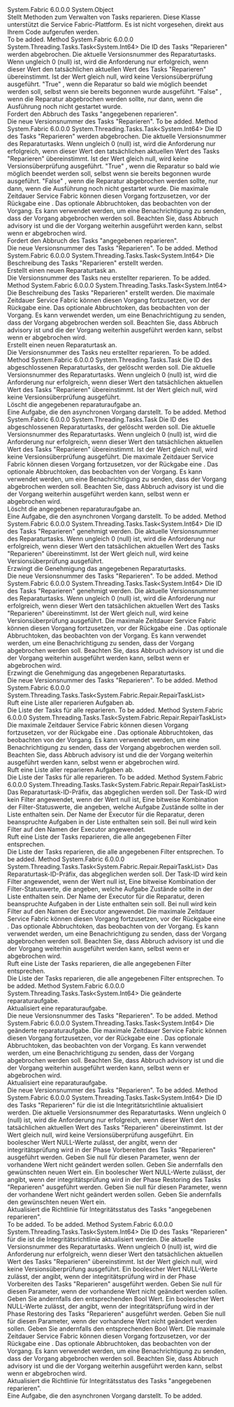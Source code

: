 <Type Name="FabricClient+RepairManagementClient" FullName="System.Fabric.FabricClient+RepairManagementClient">
  <TypeSignature Language="C#" Value="public sealed class FabricClient.RepairManagementClient" />
  <TypeSignature Language="ILAsm" Value=".class nested public auto ansi sealed beforefieldinit FabricClient/RepairManagementClient extends System.Object" />
  <TypeSignature Language="DocId" Value="T:System.Fabric.FabricClient.RepairManagementClient" />
  <TypeSignature Language="VB.NET" Value="Public NotInheritable Class FabricClient.RepairManagementClient" />
  <TypeSignature Language="F#" Value="type FabricClient.RepairManagementClient = class" />
  <AssemblyInfo>
    <AssemblyName>System.Fabric</AssemblyName>
    <AssemblyVersion>6.0.0.0</AssemblyVersion>
  </AssemblyInfo>
  <Base>
    <BaseTypeName>System.Object</BaseTypeName>
  </Base>
  <Interfaces />
  <Docs>
    <summary>
      <para>Stellt Methoden zum Verwalten von Tasks reparieren.</para>
      <para>Diese Klasse unterstützt die Service Fabric-Plattform. Es ist nicht vorgesehen, direkt aus Ihrem Code aufgerufen werden.</para>
    </summary>
    <remarks>To be added.</remarks>
  </Docs>
  <Members>
    <Member MemberName="CancelRepairTaskAsync">
      <MemberSignature Language="C#" Value="public System.Threading.Tasks.Task&lt;long&gt; CancelRepairTaskAsync (string repairTaskId, long version, bool requestAbort);" />
      <MemberSignature Language="ILAsm" Value=".method public hidebysig instance class System.Threading.Tasks.Task`1&lt;int64&gt; CancelRepairTaskAsync(string repairTaskId, int64 version, bool requestAbort) cil managed" />
      <MemberSignature Language="DocId" Value="M:System.Fabric.FabricClient.RepairManagementClient.CancelRepairTaskAsync(System.String,System.Int64,System.Boolean)" />
      <MemberSignature Language="VB.NET" Value="Public Function CancelRepairTaskAsync (repairTaskId As String, version As Long, requestAbort As Boolean) As Task(Of Long)" />
      <MemberSignature Language="F#" Value="member this.CancelRepairTaskAsync : string * int64 * bool -&gt; System.Threading.Tasks.Task&lt;int64&gt;" Usage="repairManagementClient.CancelRepairTaskAsync (repairTaskId, version, requestAbort)" />
      <MemberType>Method</MemberType>
      <AssemblyInfo>
        <AssemblyName>System.Fabric</AssemblyName>
        <AssemblyVersion>6.0.0.0</AssemblyVersion>
      </AssemblyInfo>
      <ReturnValue>
        <ReturnType>System.Threading.Tasks.Task&lt;System.Int64&gt;</ReturnType>
      </ReturnValue>
      <Parameters>
        <Parameter Name="repairTaskId" Type="System.String" />
        <Parameter Name="version" Type="System.Int64" />
        <Parameter Name="requestAbort" Type="System.Boolean" />
      </Parameters>
      <Docs>
        <param name="repairTaskId">
          <para>Die ID des Tasks "Reparieren" werden abgebrochen.</para>
        </param>
        <param name="version">
          <para>Die aktuelle Versionsnummer des Reparaturtasks. Wenn ungleich 0 (null) ist, wird die Anforderung nur erfolgreich, wenn dieser Wert den tatsächlichen aktuellen Wert des Tasks "Reparieren" übereinstimmt. Ist der Wert gleich null, wird keine Versionsüberprüfung ausgeführt.</para>
        </param>
        <param name="requestAbort">
          <para>
            <languageKeyword>"True"</languageKeyword> , wenn die Reparatur so bald wie möglich beendet werden soll, selbst wenn sie bereits begonnen wurde ausgeführt. <languageKeyword>"False"</languageKeyword> , wenn die Reparatur abgebrochen werden sollte, nur dann, wenn die Ausführung noch nicht gestartet wurde.</para>
        </param>
        <summary>
          <para>Fordert den Abbruch des Tasks "angegebenen reparieren".</para>
        </summary>
        <returns>
          <para>Die neue Versionsnummer des Tasks "Reparieren".</para>
        </returns>
        <remarks>To be added.</remarks>
      </Docs>
    </Member>
    <Member MemberName="CancelRepairTaskAsync">
      <MemberSignature Language="C#" Value="public System.Threading.Tasks.Task&lt;long&gt; CancelRepairTaskAsync (string repairTaskId, long version, bool requestAbort, TimeSpan timeout, System.Threading.CancellationToken cancellationToken);" />
      <MemberSignature Language="ILAsm" Value=".method public hidebysig instance class System.Threading.Tasks.Task`1&lt;int64&gt; CancelRepairTaskAsync(string repairTaskId, int64 version, bool requestAbort, valuetype System.TimeSpan timeout, valuetype System.Threading.CancellationToken cancellationToken) cil managed" />
      <MemberSignature Language="DocId" Value="M:System.Fabric.FabricClient.RepairManagementClient.CancelRepairTaskAsync(System.String,System.Int64,System.Boolean,System.TimeSpan,System.Threading.CancellationToken)" />
      <MemberSignature Language="F#" Value="member this.CancelRepairTaskAsync : string * int64 * bool * TimeSpan * System.Threading.CancellationToken -&gt; System.Threading.Tasks.Task&lt;int64&gt;" Usage="repairManagementClient.CancelRepairTaskAsync (repairTaskId, version, requestAbort, timeout, cancellationToken)" />
      <MemberType>Method</MemberType>
      <AssemblyInfo>
        <AssemblyName>System.Fabric</AssemblyName>
        <AssemblyVersion>6.0.0.0</AssemblyVersion>
      </AssemblyInfo>
      <ReturnValue>
        <ReturnType>System.Threading.Tasks.Task&lt;System.Int64&gt;</ReturnType>
      </ReturnValue>
      <Parameters>
        <Parameter Name="repairTaskId" Type="System.String" />
        <Parameter Name="version" Type="System.Int64" />
        <Parameter Name="requestAbort" Type="System.Boolean" />
        <Parameter Name="timeout" Type="System.TimeSpan" />
        <Parameter Name="cancellationToken" Type="System.Threading.CancellationToken" />
      </Parameters>
      <Docs>
        <param name="repairTaskId">
          <para>Die ID des Tasks "Reparieren" werden abgebrochen.</para>
        </param>
        <param name="version">
          <para>Die aktuelle Versionsnummer des Reparaturtasks. Wenn ungleich 0 (null) ist, wird die Anforderung nur erfolgreich, wenn dieser Wert den tatsächlichen aktuellen Wert des Tasks "Reparieren" übereinstimmt. Ist der Wert gleich null, wird keine Versionsüberprüfung ausgeführt.</para>
        </param>
        <param name="requestAbort">
          <para>
            <languageKeyword>"True"</languageKeyword> , wenn die Reparatur so bald wie möglich beendet werden soll, selbst wenn sie bereits begonnen wurde ausgeführt. <languageKeyword>"False"</languageKeyword> , wenn die Reparatur abgebrochen werden sollte, nur dann, wenn die Ausführung noch nicht gestartet wurde.</para>
        </param>
        <param name="timeout">
          <para>Die maximale Zeitdauer Service Fabric können diesen Vorgang fortzusetzen, vor der Rückgabe eine <see cref="T:System.TimeoutException" />.</para>
        </param>
        <param name="cancellationToken">
          <para>Das optionale Abbruchtoken, das beobachten von der Vorgang. Es kann verwendet werden, um eine Benachrichtigung zu senden, dass der Vorgang abgebrochen werden soll. Beachten Sie, dass Abbruch advisory ist und die der Vorgang weiterhin ausgeführt werden kann, selbst wenn er abgebrochen wird.</para>
        </param>
        <summary>
          <para>Fordert den Abbruch des Tasks "angegebenen reparieren".</para>
        </summary>
        <returns>
          <para>Die neue Versionsnummer des Tasks "Reparieren".</para>
        </returns>
        <remarks>To be added.</remarks>
      </Docs>
    </Member>
    <Member MemberName="CreateRepairTaskAsync">
      <MemberSignature Language="C#" Value="public System.Threading.Tasks.Task&lt;long&gt; CreateRepairTaskAsync (System.Fabric.Repair.RepairTask repairTask);" />
      <MemberSignature Language="ILAsm" Value=".method public hidebysig instance class System.Threading.Tasks.Task`1&lt;int64&gt; CreateRepairTaskAsync(class System.Fabric.Repair.RepairTask repairTask) cil managed" />
      <MemberSignature Language="DocId" Value="M:System.Fabric.FabricClient.RepairManagementClient.CreateRepairTaskAsync(System.Fabric.Repair.RepairTask)" />
      <MemberSignature Language="F#" Value="member this.CreateRepairTaskAsync : System.Fabric.Repair.RepairTask -&gt; System.Threading.Tasks.Task&lt;int64&gt;" Usage="repairManagementClient.CreateRepairTaskAsync repairTask" />
      <MemberType>Method</MemberType>
      <AssemblyInfo>
        <AssemblyName>System.Fabric</AssemblyName>
        <AssemblyVersion>6.0.0.0</AssemblyVersion>
      </AssemblyInfo>
      <ReturnValue>
        <ReturnType>System.Threading.Tasks.Task&lt;System.Int64&gt;</ReturnType>
      </ReturnValue>
      <Parameters>
        <Parameter Name="repairTask" Type="System.Fabric.Repair.RepairTask" />
      </Parameters>
      <Docs>
        <param name="repairTask">
          <para> Die Beschreibung des Tasks "Reparieren" erstellt werden.</para>
        </param>
        <summary>
          <para>Erstellt einen neuen Reparaturtask an.</para>
        </summary>
        <returns>
          <para>Die Versionsnummer des Tasks neu erstellter reparieren.</para>
        </returns>
        <remarks>To be added.</remarks>
      </Docs>
    </Member>
    <Member MemberName="CreateRepairTaskAsync">
      <MemberSignature Language="C#" Value="public System.Threading.Tasks.Task&lt;long&gt; CreateRepairTaskAsync (System.Fabric.Repair.RepairTask repairTask, TimeSpan timeout, System.Threading.CancellationToken cancellationToken);" />
      <MemberSignature Language="ILAsm" Value=".method public hidebysig instance class System.Threading.Tasks.Task`1&lt;int64&gt; CreateRepairTaskAsync(class System.Fabric.Repair.RepairTask repairTask, valuetype System.TimeSpan timeout, valuetype System.Threading.CancellationToken cancellationToken) cil managed" />
      <MemberSignature Language="DocId" Value="M:System.Fabric.FabricClient.RepairManagementClient.CreateRepairTaskAsync(System.Fabric.Repair.RepairTask,System.TimeSpan,System.Threading.CancellationToken)" />
      <MemberSignature Language="F#" Value="member this.CreateRepairTaskAsync : System.Fabric.Repair.RepairTask * TimeSpan * System.Threading.CancellationToken -&gt; System.Threading.Tasks.Task&lt;int64&gt;" Usage="repairManagementClient.CreateRepairTaskAsync (repairTask, timeout, cancellationToken)" />
      <MemberType>Method</MemberType>
      <AssemblyInfo>
        <AssemblyName>System.Fabric</AssemblyName>
        <AssemblyVersion>6.0.0.0</AssemblyVersion>
      </AssemblyInfo>
      <ReturnValue>
        <ReturnType>System.Threading.Tasks.Task&lt;System.Int64&gt;</ReturnType>
      </ReturnValue>
      <Parameters>
        <Parameter Name="repairTask" Type="System.Fabric.Repair.RepairTask" />
        <Parameter Name="timeout" Type="System.TimeSpan" />
        <Parameter Name="cancellationToken" Type="System.Threading.CancellationToken" />
      </Parameters>
      <Docs>
        <param name="repairTask">
          <para> Die Beschreibung des Tasks "Reparieren" erstellt werden.</para>
        </param>
        <param name="timeout">
          <para>Die maximale Zeitdauer Service Fabric können diesen Vorgang fortzusetzen, vor der Rückgabe eine<see cref="T:System.TimeoutException" />.</para>
        </param>
        <param name="cancellationToken">
          <para> Das optionale Abbruchtoken, das beobachten von der Vorgang. Es kann verwendet werden, um eine Benachrichtigung zu senden, dass der Vorgang abgebrochen werden soll.
            Beachten Sie, dass Abbruch advisory ist und die der Vorgang weiterhin ausgeführt werden kann, selbst wenn er abgebrochen wird.</para>
        </param>
        <summary>
          <para>Erstellt einen neuen Reparaturtask an.</para>
        </summary>
        <returns>
          <para>Die Versionsnummer des Tasks neu erstellter reparieren.</para>
        </returns>
        <remarks>To be added.</remarks>
      </Docs>
    </Member>
    <Member MemberName="DeleteRepairTaskAsync">
      <MemberSignature Language="C#" Value="public System.Threading.Tasks.Task DeleteRepairTaskAsync (string repairTaskId, long version);" />
      <MemberSignature Language="ILAsm" Value=".method public hidebysig instance class System.Threading.Tasks.Task DeleteRepairTaskAsync(string repairTaskId, int64 version) cil managed" />
      <MemberSignature Language="DocId" Value="M:System.Fabric.FabricClient.RepairManagementClient.DeleteRepairTaskAsync(System.String,System.Int64)" />
      <MemberSignature Language="VB.NET" Value="Public Function DeleteRepairTaskAsync (repairTaskId As String, version As Long) As Task" />
      <MemberSignature Language="F#" Value="member this.DeleteRepairTaskAsync : string * int64 -&gt; System.Threading.Tasks.Task" Usage="repairManagementClient.DeleteRepairTaskAsync (repairTaskId, version)" />
      <MemberType>Method</MemberType>
      <AssemblyInfo>
        <AssemblyName>System.Fabric</AssemblyName>
        <AssemblyVersion>6.0.0.0</AssemblyVersion>
      </AssemblyInfo>
      <ReturnValue>
        <ReturnType>System.Threading.Tasks.Task</ReturnType>
      </ReturnValue>
      <Parameters>
        <Parameter Name="repairTaskId" Type="System.String" />
        <Parameter Name="version" Type="System.Int64" />
      </Parameters>
      <Docs>
        <param name="repairTaskId">
          <para>Die ID des abgeschlossenen Reparaturtasks, der gelöscht werden soll.</para>
        </param>
        <param name="version">
          <para>Die aktuelle Versionsnummer des Reparaturtasks. Wenn ungleich 0 (null) ist, wird die Anforderung nur erfolgreich, wenn dieser Wert den tatsächlichen aktuellen Wert des Tasks "Reparieren" übereinstimmt. Ist der Wert gleich null, wird keine Versionsüberprüfung ausgeführt.</para>
        </param>
        <summary>
          <para>Löscht die angegebenen reparaturaufgabe an.</para>
        </summary>
        <returns>
          <para>Eine Aufgabe, die den asynchronen Vorgang darstellt.</para>
        </returns>
        <remarks>To be added.</remarks>
      </Docs>
    </Member>
    <Member MemberName="DeleteRepairTaskAsync">
      <MemberSignature Language="C#" Value="public System.Threading.Tasks.Task DeleteRepairTaskAsync (string repairTaskId, long version, TimeSpan timeout, System.Threading.CancellationToken cancellationToken);" />
      <MemberSignature Language="ILAsm" Value=".method public hidebysig instance class System.Threading.Tasks.Task DeleteRepairTaskAsync(string repairTaskId, int64 version, valuetype System.TimeSpan timeout, valuetype System.Threading.CancellationToken cancellationToken) cil managed" />
      <MemberSignature Language="DocId" Value="M:System.Fabric.FabricClient.RepairManagementClient.DeleteRepairTaskAsync(System.String,System.Int64,System.TimeSpan,System.Threading.CancellationToken)" />
      <MemberSignature Language="F#" Value="member this.DeleteRepairTaskAsync : string * int64 * TimeSpan * System.Threading.CancellationToken -&gt; System.Threading.Tasks.Task" Usage="repairManagementClient.DeleteRepairTaskAsync (repairTaskId, version, timeout, cancellationToken)" />
      <MemberType>Method</MemberType>
      <AssemblyInfo>
        <AssemblyName>System.Fabric</AssemblyName>
        <AssemblyVersion>6.0.0.0</AssemblyVersion>
      </AssemblyInfo>
      <ReturnValue>
        <ReturnType>System.Threading.Tasks.Task</ReturnType>
      </ReturnValue>
      <Parameters>
        <Parameter Name="repairTaskId" Type="System.String" />
        <Parameter Name="version" Type="System.Int64" />
        <Parameter Name="timeout" Type="System.TimeSpan" />
        <Parameter Name="cancellationToken" Type="System.Threading.CancellationToken" />
      </Parameters>
      <Docs>
        <param name="repairTaskId">
          <para>Die ID des abgeschlossenen Reparaturtasks, der gelöscht werden soll.</para>
        </param>
        <param name="version">
          <para>Die aktuelle Versionsnummer des Reparaturtasks. Wenn ungleich 0 (null) ist, wird die Anforderung nur erfolgreich, wenn dieser Wert den tatsächlichen aktuellen Wert des Tasks "Reparieren" übereinstimmt. Ist der Wert gleich null, wird keine Versionsüberprüfung ausgeführt.</para>
        </param>
        <param name="timeout">
          <para>Die maximale Zeitdauer Service Fabric können diesen Vorgang fortzusetzen, vor der Rückgabe eine <see cref="T:System.TimeoutException" />.</para>
        </param>
        <param name="cancellationToken">
          <para>Das optionale Abbruchtoken, das beobachten von der Vorgang. Es kann verwendet werden, um eine Benachrichtigung zu senden, dass der Vorgang abgebrochen werden soll. Beachten Sie, dass Abbruch advisory ist und die der Vorgang weiterhin ausgeführt werden kann, selbst wenn er abgebrochen wird.</para>
        </param>
        <summary>
          <para>Löscht die angegebenen reparaturaufgabe an.</para>
        </summary>
        <returns>
          <para>Eine Aufgabe, die den asynchronen Vorgang darstellt.</para>
        </returns>
        <remarks>To be added.</remarks>
      </Docs>
    </Member>
    <Member MemberName="ForceApproveRepairTaskAsync">
      <MemberSignature Language="C#" Value="public System.Threading.Tasks.Task&lt;long&gt; ForceApproveRepairTaskAsync (string repairTaskId, long version);" />
      <MemberSignature Language="ILAsm" Value=".method public hidebysig instance class System.Threading.Tasks.Task`1&lt;int64&gt; ForceApproveRepairTaskAsync(string repairTaskId, int64 version) cil managed" />
      <MemberSignature Language="DocId" Value="M:System.Fabric.FabricClient.RepairManagementClient.ForceApproveRepairTaskAsync(System.String,System.Int64)" />
      <MemberSignature Language="VB.NET" Value="Public Function ForceApproveRepairTaskAsync (repairTaskId As String, version As Long) As Task(Of Long)" />
      <MemberSignature Language="F#" Value="member this.ForceApproveRepairTaskAsync : string * int64 -&gt; System.Threading.Tasks.Task&lt;int64&gt;" Usage="repairManagementClient.ForceApproveRepairTaskAsync (repairTaskId, version)" />
      <MemberType>Method</MemberType>
      <AssemblyInfo>
        <AssemblyName>System.Fabric</AssemblyName>
        <AssemblyVersion>6.0.0.0</AssemblyVersion>
      </AssemblyInfo>
      <ReturnValue>
        <ReturnType>System.Threading.Tasks.Task&lt;System.Int64&gt;</ReturnType>
      </ReturnValue>
      <Parameters>
        <Parameter Name="repairTaskId" Type="System.String" />
        <Parameter Name="version" Type="System.Int64" />
      </Parameters>
      <Docs>
        <param name="repairTaskId">
          <para>Die ID des Tasks "Reparieren" genehmigt werden.</para>
        </param>
        <param name="version">
          <para>Die aktuelle Versionsnummer des Reparaturtasks. Wenn ungleich 0 (null) ist, wird die Anforderung nur erfolgreich, wenn dieser Wert den tatsächlichen aktuellen Wert des Tasks "Reparieren" übereinstimmt. Ist der Wert gleich null, wird keine Versionsüberprüfung ausgeführt.</para>
        </param>
        <summary>
          <para>Erzwingt die Genehmigung das angegebenen Reparaturtasks.</para>
        </summary>
        <returns>
          <para>Die neue Versionsnummer des Tasks "Reparieren".</para>
        </returns>
        <remarks>To be added.</remarks>
      </Docs>
    </Member>
    <Member MemberName="ForceApproveRepairTaskAsync">
      <MemberSignature Language="C#" Value="public System.Threading.Tasks.Task&lt;long&gt; ForceApproveRepairTaskAsync (string repairTaskId, long version, TimeSpan timeout, System.Threading.CancellationToken cancellationToken);" />
      <MemberSignature Language="ILAsm" Value=".method public hidebysig instance class System.Threading.Tasks.Task`1&lt;int64&gt; ForceApproveRepairTaskAsync(string repairTaskId, int64 version, valuetype System.TimeSpan timeout, valuetype System.Threading.CancellationToken cancellationToken) cil managed" />
      <MemberSignature Language="DocId" Value="M:System.Fabric.FabricClient.RepairManagementClient.ForceApproveRepairTaskAsync(System.String,System.Int64,System.TimeSpan,System.Threading.CancellationToken)" />
      <MemberSignature Language="F#" Value="member this.ForceApproveRepairTaskAsync : string * int64 * TimeSpan * System.Threading.CancellationToken -&gt; System.Threading.Tasks.Task&lt;int64&gt;" Usage="repairManagementClient.ForceApproveRepairTaskAsync (repairTaskId, version, timeout, cancellationToken)" />
      <MemberType>Method</MemberType>
      <AssemblyInfo>
        <AssemblyName>System.Fabric</AssemblyName>
        <AssemblyVersion>6.0.0.0</AssemblyVersion>
      </AssemblyInfo>
      <ReturnValue>
        <ReturnType>System.Threading.Tasks.Task&lt;System.Int64&gt;</ReturnType>
      </ReturnValue>
      <Parameters>
        <Parameter Name="repairTaskId" Type="System.String" />
        <Parameter Name="version" Type="System.Int64" />
        <Parameter Name="timeout" Type="System.TimeSpan" />
        <Parameter Name="cancellationToken" Type="System.Threading.CancellationToken" />
      </Parameters>
      <Docs>
        <param name="repairTaskId">
          <para>Die ID des Tasks "Reparieren" genehmigt werden.</para>
        </param>
        <param name="version">
          <para>Die aktuelle Versionsnummer des Reparaturtasks. Wenn ungleich 0 (null) ist, wird die Anforderung nur erfolgreich, wenn dieser Wert den tatsächlichen aktuellen Wert des Tasks "Reparieren" übereinstimmt. Ist der Wert gleich null, wird keine Versionsüberprüfung ausgeführt.</para>
        </param>
        <param name="timeout">
          <para>Die maximale Zeitdauer Service Fabric können diesen Vorgang fortzusetzen, vor der Rückgabe eine <see cref="T:System.TimeoutException" />.</para>
        </param>
        <param name="cancellationToken">
          <para>Das optionale Abbruchtoken, das beobachten von der Vorgang. Es kann verwendet werden, um eine Benachrichtigung zu senden, dass der Vorgang abgebrochen werden soll. Beachten Sie, dass Abbruch advisory ist und die der Vorgang weiterhin ausgeführt werden kann, selbst wenn er abgebrochen wird.</para>
        </param>
        <summary>
          <para>Erzwingt die Genehmigung das angegebenen Reparaturtasks.</para>
        </summary>
        <returns>
          <para>Die neue Versionsnummer des Tasks "Reparieren".</para>
        </returns>
        <remarks>To be added.</remarks>
      </Docs>
    </Member>
    <Member MemberName="GetRepairTaskListAsync">
      <MemberSignature Language="C#" Value="public System.Threading.Tasks.Task&lt;System.Fabric.Repair.RepairTaskList&gt; GetRepairTaskListAsync ();" />
      <MemberSignature Language="ILAsm" Value=".method public hidebysig instance class System.Threading.Tasks.Task`1&lt;class System.Fabric.Repair.RepairTaskList&gt; GetRepairTaskListAsync() cil managed" />
      <MemberSignature Language="DocId" Value="M:System.Fabric.FabricClient.RepairManagementClient.GetRepairTaskListAsync" />
      <MemberSignature Language="VB.NET" Value="Public Function GetRepairTaskListAsync () As Task(Of RepairTaskList)" />
      <MemberSignature Language="F#" Value="member this.GetRepairTaskListAsync : unit -&gt; System.Threading.Tasks.Task&lt;System.Fabric.Repair.RepairTaskList&gt;" Usage="repairManagementClient.GetRepairTaskListAsync " />
      <MemberType>Method</MemberType>
      <AssemblyInfo>
        <AssemblyName>System.Fabric</AssemblyName>
        <AssemblyVersion>6.0.0.0</AssemblyVersion>
      </AssemblyInfo>
      <ReturnValue>
        <ReturnType>System.Threading.Tasks.Task&lt;System.Fabric.Repair.RepairTaskList&gt;</ReturnType>
      </ReturnValue>
      <Parameters />
      <Docs>
        <summary>
          <para>Ruft eine Liste aller reparieren Aufgaben ab.</para>
        </summary>
        <returns>
          <para>Die Liste der Tasks für alle reparieren.</para>
        </returns>
        <remarks>To be added.</remarks>
      </Docs>
    </Member>
    <Member MemberName="GetRepairTaskListAsync">
      <MemberSignature Language="C#" Value="public System.Threading.Tasks.Task&lt;System.Fabric.Repair.RepairTaskList&gt; GetRepairTaskListAsync (TimeSpan timeout, System.Threading.CancellationToken cancellationToken);" />
      <MemberSignature Language="ILAsm" Value=".method public hidebysig instance class System.Threading.Tasks.Task`1&lt;class System.Fabric.Repair.RepairTaskList&gt; GetRepairTaskListAsync(valuetype System.TimeSpan timeout, valuetype System.Threading.CancellationToken cancellationToken) cil managed" />
      <MemberSignature Language="DocId" Value="M:System.Fabric.FabricClient.RepairManagementClient.GetRepairTaskListAsync(System.TimeSpan,System.Threading.CancellationToken)" />
      <MemberSignature Language="F#" Value="member this.GetRepairTaskListAsync : TimeSpan * System.Threading.CancellationToken -&gt; System.Threading.Tasks.Task&lt;System.Fabric.Repair.RepairTaskList&gt;" Usage="repairManagementClient.GetRepairTaskListAsync (timeout, cancellationToken)" />
      <MemberType>Method</MemberType>
      <AssemblyInfo>
        <AssemblyName>System.Fabric</AssemblyName>
        <AssemblyVersion>6.0.0.0</AssemblyVersion>
      </AssemblyInfo>
      <ReturnValue>
        <ReturnType>System.Threading.Tasks.Task&lt;System.Fabric.Repair.RepairTaskList&gt;</ReturnType>
      </ReturnValue>
      <Parameters>
        <Parameter Name="timeout" Type="System.TimeSpan" />
        <Parameter Name="cancellationToken" Type="System.Threading.CancellationToken" />
      </Parameters>
      <Docs>
        <param name="timeout">
          <para>Die maximale Zeitdauer Service Fabric können diesen Vorgang fortzusetzen, vor der Rückgabe eine <see cref="T:System.TimeoutException" />.</para>
        </param>
        <param name="cancellationToken">
          <para>Das optionale Abbruchtoken, das beobachten von der Vorgang. Es kann verwendet werden, um eine Benachrichtigung zu senden, dass der Vorgang abgebrochen werden soll. Beachten Sie, dass Abbruch advisory ist und die der Vorgang weiterhin ausgeführt werden kann, selbst wenn er abgebrochen wird.</para>
        </param>
        <summary>
          <para>Ruft eine Liste aller reparieren Aufgaben ab.</para>
        </summary>
        <returns>
          <para>Die Liste der Tasks für alle reparieren.</para>
        </returns>
        <remarks>To be added.</remarks>
      </Docs>
    </Member>
    <Member MemberName="GetRepairTaskListAsync">
      <MemberSignature Language="C#" Value="public System.Threading.Tasks.Task&lt;System.Fabric.Repair.RepairTaskList&gt; GetRepairTaskListAsync (string taskIdFilter, System.Fabric.Repair.RepairTaskStateFilter stateFilter, string executorFilter);" />
      <MemberSignature Language="ILAsm" Value=".method public hidebysig instance class System.Threading.Tasks.Task`1&lt;class System.Fabric.Repair.RepairTaskList&gt; GetRepairTaskListAsync(string taskIdFilter, valuetype System.Fabric.Repair.RepairTaskStateFilter stateFilter, string executorFilter) cil managed" />
      <MemberSignature Language="DocId" Value="M:System.Fabric.FabricClient.RepairManagementClient.GetRepairTaskListAsync(System.String,System.Fabric.Repair.RepairTaskStateFilter,System.String)" />
      <MemberSignature Language="VB.NET" Value="Public Function GetRepairTaskListAsync (taskIdFilter As String, stateFilter As RepairTaskStateFilter, executorFilter As String) As Task(Of RepairTaskList)" />
      <MemberSignature Language="F#" Value="member this.GetRepairTaskListAsync : string * System.Fabric.Repair.RepairTaskStateFilter * string -&gt; System.Threading.Tasks.Task&lt;System.Fabric.Repair.RepairTaskList&gt;" Usage="repairManagementClient.GetRepairTaskListAsync (taskIdFilter, stateFilter, executorFilter)" />
      <MemberType>Method</MemberType>
      <AssemblyInfo>
        <AssemblyName>System.Fabric</AssemblyName>
        <AssemblyVersion>6.0.0.0</AssemblyVersion>
      </AssemblyInfo>
      <ReturnValue>
        <ReturnType>System.Threading.Tasks.Task&lt;System.Fabric.Repair.RepairTaskList&gt;</ReturnType>
      </ReturnValue>
      <Parameters>
        <Parameter Name="taskIdFilter" Type="System.String" />
        <Parameter Name="stateFilter" Type="System.Fabric.Repair.RepairTaskStateFilter" />
        <Parameter Name="executorFilter" Type="System.String" />
      </Parameters>
      <Docs>
        <param name="taskIdFilter">
          <para>Das Reparaturtask-ID-Präfix, das abgeglichen werden soll.  Der Task-ID wird kein Filter angewendet, wenn der Wert null ist,</para>
        </param>
        <param name="stateFilter">
          <para>Eine bitweise Kombination der Filter-Statuswerte, die angeben, welche Aufgabe Zustände sollte in der Liste enthalten sein.</para>
        </param>
        <param name="executorFilter">
          <para>Der Name der Executor für die Reparatur, deren beanspruchte Aufgaben in der Liste enthalten sein soll. Bei null wird kein Filter auf den Namen der Executor angewendet.</para>
        </param>
        <summary>
          <para>Ruft eine Liste der Tasks reparieren, die alle angegebenen Filter entsprechen.</para>
        </summary>
        <returns>
          <para>Die Liste der Tasks reparieren, die alle angegebenen Filter entsprechen.</para>
        </returns>
        <remarks>To be added.</remarks>
      </Docs>
    </Member>
    <Member MemberName="GetRepairTaskListAsync">
      <MemberSignature Language="C#" Value="public System.Threading.Tasks.Task&lt;System.Fabric.Repair.RepairTaskList&gt; GetRepairTaskListAsync (string taskIdFilter, System.Fabric.Repair.RepairTaskStateFilter stateFilter, string executorFilter, TimeSpan timeout, System.Threading.CancellationToken cancellationToken);" />
      <MemberSignature Language="ILAsm" Value=".method public hidebysig instance class System.Threading.Tasks.Task`1&lt;class System.Fabric.Repair.RepairTaskList&gt; GetRepairTaskListAsync(string taskIdFilter, valuetype System.Fabric.Repair.RepairTaskStateFilter stateFilter, string executorFilter, valuetype System.TimeSpan timeout, valuetype System.Threading.CancellationToken cancellationToken) cil managed" />
      <MemberSignature Language="DocId" Value="M:System.Fabric.FabricClient.RepairManagementClient.GetRepairTaskListAsync(System.String,System.Fabric.Repair.RepairTaskStateFilter,System.String,System.TimeSpan,System.Threading.CancellationToken)" />
      <MemberSignature Language="F#" Value="member this.GetRepairTaskListAsync : string * System.Fabric.Repair.RepairTaskStateFilter * string * TimeSpan * System.Threading.CancellationToken -&gt; System.Threading.Tasks.Task&lt;System.Fabric.Repair.RepairTaskList&gt;" Usage="repairManagementClient.GetRepairTaskListAsync (taskIdFilter, stateFilter, executorFilter, timeout, cancellationToken)" />
      <MemberType>Method</MemberType>
      <AssemblyInfo>
        <AssemblyName>System.Fabric</AssemblyName>
        <AssemblyVersion>6.0.0.0</AssemblyVersion>
      </AssemblyInfo>
      <ReturnValue>
        <ReturnType>System.Threading.Tasks.Task&lt;System.Fabric.Repair.RepairTaskList&gt;</ReturnType>
      </ReturnValue>
      <Parameters>
        <Parameter Name="taskIdFilter" Type="System.String" />
        <Parameter Name="stateFilter" Type="System.Fabric.Repair.RepairTaskStateFilter" />
        <Parameter Name="executorFilter" Type="System.String" />
        <Parameter Name="timeout" Type="System.TimeSpan" />
        <Parameter Name="cancellationToken" Type="System.Threading.CancellationToken" />
      </Parameters>
      <Docs>
        <param name="taskIdFilter">
          <para>Das Reparaturtask-ID-Präfix, das abgeglichen werden soll.  Der Task-ID wird kein Filter angewendet, wenn der Wert null ist,</para>
        </param>
        <param name="stateFilter">
          <para>Eine bitweise Kombination der Filter-Statuswerte, die angeben, welche Aufgabe Zustände sollte in der Liste enthalten sein.</para>
        </param>
        <param name="executorFilter">
          <para>Der Name der Executor für die Reparatur, deren beanspruchte Aufgaben in der Liste enthalten sein soll. Bei null wird kein Filter auf den Namen der Executor angewendet.</para>
        </param>
        <param name="timeout">
          <para>Die maximale Zeitdauer Service Fabric können diesen Vorgang fortzusetzen, vor der Rückgabe eine <see cref="T:System.TimeoutException" />.</para>
        </param>
        <param name="cancellationToken">
          <para>Das optionale Abbruchtoken, das beobachten von der Vorgang. Es kann verwendet werden, um eine Benachrichtigung zu senden, dass der Vorgang abgebrochen werden soll. Beachten Sie, dass Abbruch advisory ist und die der Vorgang weiterhin ausgeführt werden kann, selbst wenn er abgebrochen wird.</para>
        </param>
        <summary>
          <para>Ruft eine Liste der Tasks reparieren, die alle angegebenen Filter entsprechen.</para>
        </summary>
        <returns>
          <para>Die Liste der Tasks reparieren, die alle angegebenen Filter entsprechen.</para>
        </returns>
        <remarks>To be added.</remarks>
      </Docs>
    </Member>
    <Member MemberName="UpdateRepairExecutionStateAsync">
      <MemberSignature Language="C#" Value="public System.Threading.Tasks.Task&lt;long&gt; UpdateRepairExecutionStateAsync (System.Fabric.Repair.RepairTask repairTask);" />
      <MemberSignature Language="ILAsm" Value=".method public hidebysig instance class System.Threading.Tasks.Task`1&lt;int64&gt; UpdateRepairExecutionStateAsync(class System.Fabric.Repair.RepairTask repairTask) cil managed" />
      <MemberSignature Language="DocId" Value="M:System.Fabric.FabricClient.RepairManagementClient.UpdateRepairExecutionStateAsync(System.Fabric.Repair.RepairTask)" />
      <MemberSignature Language="F#" Value="member this.UpdateRepairExecutionStateAsync : System.Fabric.Repair.RepairTask -&gt; System.Threading.Tasks.Task&lt;int64&gt;" Usage="repairManagementClient.UpdateRepairExecutionStateAsync repairTask" />
      <MemberType>Method</MemberType>
      <AssemblyInfo>
        <AssemblyName>System.Fabric</AssemblyName>
        <AssemblyVersion>6.0.0.0</AssemblyVersion>
      </AssemblyInfo>
      <ReturnValue>
        <ReturnType>System.Threading.Tasks.Task&lt;System.Int64&gt;</ReturnType>
      </ReturnValue>
      <Parameters>
        <Parameter Name="repairTask" Type="System.Fabric.Repair.RepairTask" />
      </Parameters>
      <Docs>
        <param name="repairTask">Die geänderte reparaturaufgabe.</param>
        <summary>
            Aktualisiert eine reparaturaufgabe.
            </summary>
        <returns>
          <para>Die neue Versionsnummer des Tasks "Reparieren".</para>
        </returns>
        <remarks>To be added.</remarks>
      </Docs>
    </Member>
    <Member MemberName="UpdateRepairExecutionStateAsync">
      <MemberSignature Language="C#" Value="public System.Threading.Tasks.Task&lt;long&gt; UpdateRepairExecutionStateAsync (System.Fabric.Repair.RepairTask repairTask, TimeSpan timeout, System.Threading.CancellationToken cancellationToken);" />
      <MemberSignature Language="ILAsm" Value=".method public hidebysig instance class System.Threading.Tasks.Task`1&lt;int64&gt; UpdateRepairExecutionStateAsync(class System.Fabric.Repair.RepairTask repairTask, valuetype System.TimeSpan timeout, valuetype System.Threading.CancellationToken cancellationToken) cil managed" />
      <MemberSignature Language="DocId" Value="M:System.Fabric.FabricClient.RepairManagementClient.UpdateRepairExecutionStateAsync(System.Fabric.Repair.RepairTask,System.TimeSpan,System.Threading.CancellationToken)" />
      <MemberSignature Language="F#" Value="member this.UpdateRepairExecutionStateAsync : System.Fabric.Repair.RepairTask * TimeSpan * System.Threading.CancellationToken -&gt; System.Threading.Tasks.Task&lt;int64&gt;" Usage="repairManagementClient.UpdateRepairExecutionStateAsync (repairTask, timeout, cancellationToken)" />
      <MemberType>Method</MemberType>
      <AssemblyInfo>
        <AssemblyName>System.Fabric</AssemblyName>
        <AssemblyVersion>6.0.0.0</AssemblyVersion>
      </AssemblyInfo>
      <ReturnValue>
        <ReturnType>System.Threading.Tasks.Task&lt;System.Int64&gt;</ReturnType>
      </ReturnValue>
      <Parameters>
        <Parameter Name="repairTask" Type="System.Fabric.Repair.RepairTask" />
        <Parameter Name="timeout" Type="System.TimeSpan" />
        <Parameter Name="cancellationToken" Type="System.Threading.CancellationToken" />
      </Parameters>
      <Docs>
        <param name="repairTask">Die geänderte reparaturaufgabe.</param>
        <param name="timeout">
          <para>Die maximale Zeitdauer Service Fabric können diesen Vorgang fortzusetzen, vor der Rückgabe eine <see cref="T:System.TimeoutException" />.</para>
        </param>
        <param name="cancellationToken">
          <para>Das optionale Abbruchtoken, das beobachten von der Vorgang. Es kann verwendet werden, um eine Benachrichtigung zu senden, dass der Vorgang abgebrochen werden soll. Beachten Sie, dass Abbruch advisory ist und die der Vorgang weiterhin ausgeführt werden kann, selbst wenn er abgebrochen wird.</para>
        </param>
        <summary>
            Aktualisiert eine reparaturaufgabe.
            </summary>
        <returns>
          <para>Die neue Versionsnummer des Tasks "Reparieren".</para>
        </returns>
        <remarks>To be added.</remarks>
      </Docs>
    </Member>
    <Member MemberName="UpdateRepairTaskHealthPolicyAsync">
      <MemberSignature Language="C#" Value="public System.Threading.Tasks.Task&lt;long&gt; UpdateRepairTaskHealthPolicyAsync (string repairTaskId, long version, Nullable&lt;bool&gt; performPreparingHealthCheck, Nullable&lt;bool&gt; performRestoringHealthCheck);" />
      <MemberSignature Language="ILAsm" Value=".method public hidebysig instance class System.Threading.Tasks.Task`1&lt;int64&gt; UpdateRepairTaskHealthPolicyAsync(string repairTaskId, int64 version, valuetype System.Nullable`1&lt;bool&gt; performPreparingHealthCheck, valuetype System.Nullable`1&lt;bool&gt; performRestoringHealthCheck) cil managed" />
      <MemberSignature Language="DocId" Value="M:System.Fabric.FabricClient.RepairManagementClient.UpdateRepairTaskHealthPolicyAsync(System.String,System.Int64,System.Nullable{System.Boolean},System.Nullable{System.Boolean})" />
      <MemberSignature Language="VB.NET" Value="Public Function UpdateRepairTaskHealthPolicyAsync (repairTaskId As String, version As Long, performPreparingHealthCheck As Nullable(Of Boolean), performRestoringHealthCheck As Nullable(Of Boolean)) As Task(Of Long)" />
      <MemberSignature Language="F#" Value="member this.UpdateRepairTaskHealthPolicyAsync : string * int64 * Nullable&lt;bool&gt; * Nullable&lt;bool&gt; -&gt; System.Threading.Tasks.Task&lt;int64&gt;" Usage="repairManagementClient.UpdateRepairTaskHealthPolicyAsync (repairTaskId, version, performPreparingHealthCheck, performRestoringHealthCheck)" />
      <MemberType>Method</MemberType>
      <AssemblyInfo>
        <AssemblyName>System.Fabric</AssemblyName>
        <AssemblyVersion>6.0.0.0</AssemblyVersion>
      </AssemblyInfo>
      <ReturnValue>
        <ReturnType>System.Threading.Tasks.Task&lt;System.Int64&gt;</ReturnType>
      </ReturnValue>
      <Parameters>
        <Parameter Name="repairTaskId" Type="System.String" />
        <Parameter Name="version" Type="System.Int64" />
        <Parameter Name="performPreparingHealthCheck" Type="System.Nullable&lt;System.Boolean&gt;" />
        <Parameter Name="performRestoringHealthCheck" Type="System.Nullable&lt;System.Boolean&gt;" />
      </Parameters>
      <Docs>
        <param name="repairTaskId">
          <para>Die ID des Tasks "Reparieren" für die ist die Integritätsrichtlinie aktualisiert werden.</para>
        </param>
        <param name="version">
          <para>Die aktuelle Versionsnummer des Reparaturtasks. Wenn ungleich 0 (null) ist, wird die Anforderung nur erfolgreich, wenn dieser Wert den tatsächlichen aktuellen Wert des Tasks "Reparieren" übereinstimmt. Ist der Wert gleich null, wird keine Versionsüberprüfung ausgeführt.</para>
        </param>
        <param name="performPreparingHealthCheck">
          <para>
            Ein boolescher Wert NULL-Werte zulässt, der angibt, wenn der integritätsprüfung wird in der Phase Vorbereiten des Tasks "Reparieren" ausgeführt werden.
            Geben Sie <c>null</c> für diesen Parameter, wenn der vorhandene Wert nicht geändert werden sollen. Geben Sie andernfalls den gewünschten neuen Wert ein. 
            </para>
        </param>
        <param name="performRestoringHealthCheck">
          <para>
            Ein boolescher Wert NULL-Werte zulässt, der angibt, wenn der integritätsprüfung wird in der Phase Restoring des Tasks "Reparieren" ausgeführt werden.
            Geben Sie <c>null</c> für diesen Parameter, wenn der vorhandene Wert nicht geändert werden sollen. Geben Sie andernfalls den gewünschten neuen Wert ein. 
            </para>
        </param>
        <summary>
          <para>Aktualisiert die Richtlinie für Integritätsstatus des Tasks "angegebenen reparieren".</para>
        </summary>
        <returns>To be added.</returns>
        <remarks>To be added.</remarks>
      </Docs>
    </Member>
    <Member MemberName="UpdateRepairTaskHealthPolicyAsync">
      <MemberSignature Language="C#" Value="public System.Threading.Tasks.Task&lt;long&gt; UpdateRepairTaskHealthPolicyAsync (string repairTaskId, long version, Nullable&lt;bool&gt; performPreparingHealthCheck, Nullable&lt;bool&gt; performRestoringHealthCheck, TimeSpan timeout, System.Threading.CancellationToken cancellationToken);" />
      <MemberSignature Language="ILAsm" Value=".method public hidebysig instance class System.Threading.Tasks.Task`1&lt;int64&gt; UpdateRepairTaskHealthPolicyAsync(string repairTaskId, int64 version, valuetype System.Nullable`1&lt;bool&gt; performPreparingHealthCheck, valuetype System.Nullable`1&lt;bool&gt; performRestoringHealthCheck, valuetype System.TimeSpan timeout, valuetype System.Threading.CancellationToken cancellationToken) cil managed" />
      <MemberSignature Language="DocId" Value="M:System.Fabric.FabricClient.RepairManagementClient.UpdateRepairTaskHealthPolicyAsync(System.String,System.Int64,System.Nullable{System.Boolean},System.Nullable{System.Boolean},System.TimeSpan,System.Threading.CancellationToken)" />
      <MemberSignature Language="F#" Value="member this.UpdateRepairTaskHealthPolicyAsync : string * int64 * Nullable&lt;bool&gt; * Nullable&lt;bool&gt; * TimeSpan * System.Threading.CancellationToken -&gt; System.Threading.Tasks.Task&lt;int64&gt;" Usage="repairManagementClient.UpdateRepairTaskHealthPolicyAsync (repairTaskId, version, performPreparingHealthCheck, performRestoringHealthCheck, timeout, cancellationToken)" />
      <MemberType>Method</MemberType>
      <AssemblyInfo>
        <AssemblyName>System.Fabric</AssemblyName>
        <AssemblyVersion>6.0.0.0</AssemblyVersion>
      </AssemblyInfo>
      <ReturnValue>
        <ReturnType>System.Threading.Tasks.Task&lt;System.Int64&gt;</ReturnType>
      </ReturnValue>
      <Parameters>
        <Parameter Name="repairTaskId" Type="System.String" />
        <Parameter Name="version" Type="System.Int64" />
        <Parameter Name="performPreparingHealthCheck" Type="System.Nullable&lt;System.Boolean&gt;" />
        <Parameter Name="performRestoringHealthCheck" Type="System.Nullable&lt;System.Boolean&gt;" />
        <Parameter Name="timeout" Type="System.TimeSpan" />
        <Parameter Name="cancellationToken" Type="System.Threading.CancellationToken" />
      </Parameters>
      <Docs>
        <param name="repairTaskId">
          <para>Die ID des Tasks "Reparieren" für die ist die Integritätsrichtlinie aktualisiert werden.</para>
        </param>
        <param name="version">
          <para>Die aktuelle Versionsnummer des Reparaturtasks. Wenn ungleich 0 (null) ist, wird die Anforderung nur erfolgreich, wenn dieser Wert den tatsächlichen aktuellen Wert des Tasks "Reparieren" übereinstimmt. Ist der Wert gleich null, wird keine Versionsüberprüfung ausgeführt.</para>
        </param>
        <param name="performPreparingHealthCheck">
          <para>
            Ein boolescher Wert NULL-Werte zulässt, der angibt, wenn der integritätsprüfung wird in der Phase Vorbereiten des Tasks "Reparieren" ausgeführt werden.
            Geben Sie <c>null</c> für diesen Parameter, wenn der vorhandene Wert nicht geändert werden sollen. Geben Sie andernfalls den entsprechenden <c>Bool</c> Wert. 
            </para>
        </param>
        <param name="performRestoringHealthCheck">
          <para>
            Ein boolescher Wert NULL-Werte zulässt, der angibt, wenn der integritätsprüfung wird in der Phase Restoring des Tasks "Reparieren" ausgeführt werden.
            Geben Sie <c>null</c> für diesen Parameter, wenn der vorhandene Wert nicht geändert werden sollen. Geben Sie andernfalls den entsprechenden <c>Bool</c> Wert. 
            </para>
        </param>
        <param name="timeout">
          <para>Die maximale Zeitdauer Service Fabric können diesen Vorgang fortzusetzen, vor der Rückgabe eine <see cref="T:System.TimeoutException" />.</para>
        </param>
        <param name="cancellationToken">
          <para>Das optionale Abbruchtoken, das beobachten von der Vorgang. Es kann verwendet werden, um eine Benachrichtigung zu senden, dass der Vorgang abgebrochen werden soll. Beachten Sie, dass Abbruch advisory ist und die der Vorgang weiterhin ausgeführt werden kann, selbst wenn er abgebrochen wird.</para>
        </param>
        <summary>
          <para>Aktualisiert die Richtlinie für Integritätsstatus des Tasks "angegebenen reparieren".</para>
        </summary>
        <returns>
          <para>Eine Aufgabe, die den asynchronen Vorgang darstellt.</para>
        </returns>
        <remarks>To be added.</remarks>
      </Docs>
    </Member>
  </Members>
</Type>